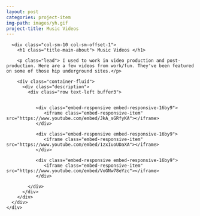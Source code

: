 ```yaml
---
layout: post
categories: project-item
img-path: images/yh.gif
project-title: Music Videos
---
```



<div class="container-fluid">
  <div class="description"> 
    <div class="row text-left">

      <div class="col-sm-10 col-sm-offset-1">
        <h1 class="title-main-about"> Music Videos </h1>

        <p class="lead"> I used to work in video production and post-production. Here are a few videos from work/fun. They've been featured on some of those hip underground sites.</p>

        <div class="container-fluid">
          <div class="description"> 
            <div class="row text-left buffer3">

            
               <div class="embed-responsive embed-responsive-16by9">
                  <iframe class="embed-responsive-item" src="https://www.youtube.com/embed/JkA_sGRfyKA"></iframe>
               </div>

               <div class="embed-responsive embed-responsive-16by9">
                  <iframe class="embed-responsive-item" src="https://www.youtube.com/embed/1zxIuoUDaXA"></iframe>
               </div>

               <div class="embed-responsive embed-responsive-16by9">
                  <iframe class="embed-responsive-item" src="https://www.youtube.com/embed/VoGNw78eYzc"></iframe>
               </div>

            </div>
          </div>
        </div>
      </div>
    </div>
  </div>
</div>